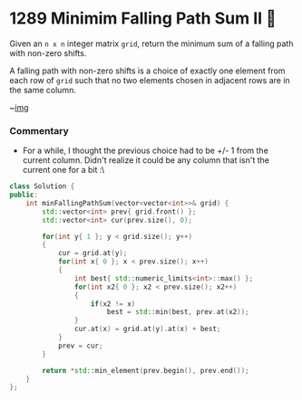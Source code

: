 # 1289 Minimim Falling Path Sum II 🔴

Given an `n x n` integer matrix `grid`, return the minimum sum of a falling path with non-zero shifts.

A falling path with non-zero shifts is a choice of exactly one element from each row of `grid` such that no two elements chosen in adjacent rows are in the same column.

~[img](https://assets.leetcode.com/uploads/2021/08/10/falling-grid.jpg)

### Commentary

 - For a while, I thought the previous choice had to be +/- 1 from the current column. Didn't realize it could be any column that isn't the current one for a bit :\

```cpp
class Solution {
public:
    int minFallingPathSum(vector<vector<int>>& grid) {
        std::vector<int> prev{ grid.front() };
        std::vector<int> cur(prev.size(), 0);

        for(int y{ 1 }; y < grid.size(); y++)
        {
            cur = grid.at(y);
            for(int x{ 0 }; x < prev.size(); x++)
            {
                int best{ std::numeric_limits<int>::max() };
                for(int x2{ 0 }; x2 < prev.size(); x2++)
                {
                    if(x2 != x)
                        best = std::min(best, prev.at(x2));
                }
                cur.at(x) = grid.at(y).at(x) + best;
            }
            prev = cur;
        }

        return *std::min_element(prev.begin(), prev.end());
    }
};
```